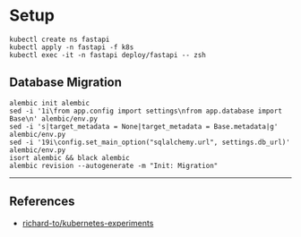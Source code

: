 # Setup

```shell
kubectl create ns fastapi
kubectl apply -n fastapi -f k8s
kubectl exec -it -n fastapi deploy/fastapi -- zsh
```

## Database Migration

```shell
alembic init alembic
sed -i '1i\from app.config import settings\nfrom app.database import Base\n' alembic/env.py
sed -i 's|target_metadata = None|target_metadata = Base.metadata|g' alembic/env.py
sed -i '19i\config.set_main_option("sqlalchemy.url", settings.db_url)' alembic/env.py
isort alembic && black alembic
alembic revision --autogenerate -m "Init: Migration"
```

---

## References

- [richard-to/kubernetes-experiments](https://github.com/richard-to/kubernetes-experiments/tree/master/authentication_api/app)
